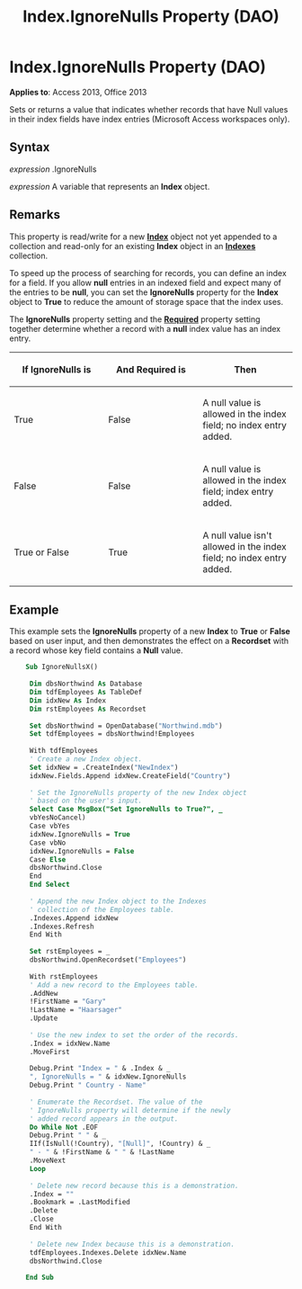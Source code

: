 ﻿---
title: Index.IgnoreNulls Property (DAO)
TOCTitle: IgnoreNulls Property
ms:assetid: f49f17b8-d7c1-18ab-07a8-e1be61488519
ms:mtpsurl: https://msdn.microsoft.com/library/Ff836698(v=office.15)
ms:contentKeyID: 48548694
ms.date: 09/18/2015
mtps_version: v=office.15
f1_keywords:
- dao360.chm1052931
f1_categories:
- Office.Version=v15
---

# Index.IgnoreNulls Property (DAO)


**Applies to**: Access 2013, Office 2013

Sets or returns a value that indicates whether records that have Null values in their index fields have index entries (Microsoft Access workspaces only).

## Syntax

*expression* .IgnoreNulls

*expression* A variable that represents an **Index** object.

## Remarks

This property is read/write for a new **[Index](index-object-dao.md)** object not yet appended to a collection and read-only for an existing **Index** object in an **[Indexes](indexes-collection-dao.md)** collection.

To speed up the process of searching for records, you can define an index for a field. If you allow **null** entries in an indexed field and expect many of the entries to be **null**, you can set the **IgnoreNulls** property for the **Index** object to **True** to reduce the amount of storage space that the index uses.

The **IgnoreNulls** property setting and the **[Required](field-required-property-dao.md)** property setting together determine whether a record with a **null** index value has an index entry.

<table>
<colgroup>
<col style="width: 33%" />
<col style="width: 33%" />
<col style="width: 33%" />
</colgroup>
<thead>
<tr class="header">
<th><p>If IgnoreNulls is</p></th>
<th><p>And Required is</p></th>
<th><p>Then</p></th>
</tr>
</thead>
<tbody>
<tr class="odd">
<td><p>True</p></td>
<td><p>False</p></td>
<td><p>A null value is allowed in the index field; no index entry added.</p></td>
</tr>
<tr class="even">
<td><p>False</p></td>
<td><p>False</p></td>
<td><p>A null value is allowed in the index field; index entry added.</p></td>
</tr>
<tr class="odd">
<td><p>True or False</p></td>
<td><p>True</p></td>
<td><p>A null value isn't allowed in the index field; no index entry added.</p></td>
</tr>
</tbody>
</table>


## Example

This example sets the **IgnoreNulls** property of a new **Index** to **True** or **False** based on user input, and then demonstrates the effect on a **Recordset** with a record whose key field contains a **Null** value.

```vb
    Sub IgnoreNullsX() 
     
     Dim dbsNorthwind As Database 
     Dim tdfEmployees As TableDef 
     Dim idxNew As Index 
     Dim rstEmployees As Recordset 
     
     Set dbsNorthwind = OpenDatabase("Northwind.mdb") 
     Set tdfEmployees = dbsNorthwind!Employees 
     
     With tdfEmployees 
     ' Create a new Index object. 
     Set idxNew = .CreateIndex("NewIndex") 
     idxNew.Fields.Append idxNew.CreateField("Country") 
     
     ' Set the IgnoreNulls property of the new Index object 
     ' based on the user's input. 
     Select Case MsgBox("Set IgnoreNulls to True?", _ 
     vbYesNoCancel) 
     Case vbYes 
     idxNew.IgnoreNulls = True 
     Case vbNo 
     idxNew.IgnoreNulls = False 
     Case Else 
     dbsNorthwind.Close 
     End 
     End Select 
     
     ' Append the new Index object to the Indexes 
     ' collection of the Employees table. 
     .Indexes.Append idxNew 
     .Indexes.Refresh 
     End With 
     
     Set rstEmployees = _ 
     dbsNorthwind.OpenRecordset("Employees") 
     
     With rstEmployees 
     ' Add a new record to the Employees table. 
     .AddNew 
     !FirstName = "Gary" 
     !LastName = "Haarsager" 
     .Update 
     
     ' Use the new index to set the order of the records. 
     .Index = idxNew.Name 
     .MoveFirst 
     
     Debug.Print "Index = " & .Index & _ 
     ", IgnoreNulls = " & idxNew.IgnoreNulls 
     Debug.Print " Country - Name" 
     
     ' Enumerate the Recordset. The value of the 
     ' IgnoreNulls property will determine if the newly 
     ' added record appears in the output. 
     Do While Not .EOF 
     Debug.Print " " & _ 
     IIf(IsNull(!Country), "[Null]", !Country) & _ 
     " - " & !FirstName & " " & !LastName 
     .MoveNext 
     Loop 
     
     ' Delete new record because this is a demonstration. 
     .Index = "" 
     .Bookmark = .LastModified 
     .Delete 
     .Close 
     End With 
     
     ' Delete new Index because this is a demonstration. 
     tdfEmployees.Indexes.Delete idxNew.Name 
     dbsNorthwind.Close 
     
    End Sub
```
